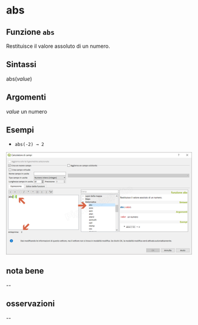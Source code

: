 # abs

## Funzione `abs`

Restituisce il valore assoluto di un numero.

## Sintassi

abs\(_value_\)

## Argomenti

_value_ un numero

## Esempi

* `abs(-2) → 2`

![](../../../.gitbook/assets/abs1.png)

## nota bene

--

## osservazioni

--

